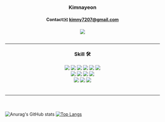 <div align="center">
  <h3>Kimnayeon
    <h4>Contact✉️ <a href="mailto:kimny7207@gmail.com">kimny7207@gmail.com</a><br><br>
    <a href="https://velog.io/@kimny7207"><img src="https://img.shields.io/badge/Velog-20C997?style=for-the-badge&logo=Velog&logoColor=white"/></a>
      <br><br><hr>
</div>

  <div align="center">
    <h3>Skill 🛠
      <br><br>
    <img src="https://img.shields.io/badge/Java-FA5858?style=flat-square&logo=OpenJDK&logoColor=white"/>
    <img src="https://img.shields.io/badge/Python-3776AB?style=flat-square&logo=Python&logoColor=white"/>
    <img src="https://img.shields.io/badge/Javascript-F7DF1E?style=flat-square&logo=Javascript&logoColor=black"/>
    <img src="https://img.shields.io/badge/HTML5-E34F26?style=flat-square&logo=HTML5&logoColor=white"/>
    <img src="https://img.shields.io/badge/CSS3-1572B6?style=flat-square&logo=CSS3&logoColor=white"/>
    <img src="https://img.shields.io/badge/React-61DAFB?style=flat-square&logo=React&logoColor=black"/><br>
    <img src="https://img.shields.io/badge/Eclipse IDE-2C2255?style=flat-square&logo=Eclipse IDE&logoColor=white"/>
    <img src="https://img.shields.io/badge/Visual Studio Code-007ACC?style=flat-square&logo=Visual Studio Code&logoColor=white"/>
    <img src="https://img.shields.io/badge/Anaconda-44A833?style=flat-square&logo=Anaconda&logoColor=white"/>
    <img src="https://img.shields.io/badge/Jupyter-F37626?style=flat-square&logo=Jupyter&logoColor=white"/><br>
    <img src="https://img.shields.io/badge/Oracle-F80000?style=flat-square&logo=Oracle&logoColor=white"/>
    <img src="https://img.shields.io/badge/MySQL-4479A1?style=flat-square&logo=MySQL&logoColor=white"/>
    <img src="https://img.shields.io/badge/mariaDB-003545?style=flat-square&logo=mariaDB&logoColor=white"/>
      <br><br><hr><br>
  </div>
    
![Anurag's GitHub stats](https://github-readme-stats.vercel.app/api?username=Kimnayeon&&show_icons=true)
  [![Top Langs](https://github-readme-stats.vercel.app/api/top-langs/?username=KimNayeon-dev&layout=compact)](https://github.com/anuraghazra/github-readme-stats)
